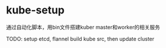 # kube-setup

通过自动化脚本，用bin文件搭建kuber master和worker的相关服务

TODO: 
setup etcd, flannel
build kube src, then update cluster
